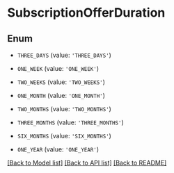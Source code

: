 # SubscriptionOfferDuration


## Enum

* `THREE_DAYS` (value: `'THREE_DAYS'`)

* `ONE_WEEK` (value: `'ONE_WEEK'`)

* `TWO_WEEKS` (value: `'TWO_WEEKS'`)

* `ONE_MONTH` (value: `'ONE_MONTH'`)

* `TWO_MONTHS` (value: `'TWO_MONTHS'`)

* `THREE_MONTHS` (value: `'THREE_MONTHS'`)

* `SIX_MONTHS` (value: `'SIX_MONTHS'`)

* `ONE_YEAR` (value: `'ONE_YEAR'`)

[[Back to Model list]](../README.md#documentation-for-models) [[Back to API list]](../README.md#documentation-for-api-endpoints) [[Back to README]](../README.md)


